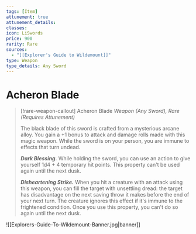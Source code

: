 ```yaml
---
tags: [Item]
attunement: true
attunement_details: 
classes: 
icon: LiSwords
price: 900
rarity: Rare
sources:
  - "[[Explorer's Guide to Wildemount]]"
type: Weapon
type_details: Any Sword
---
```

# Acheron Blade
>[!rare-weapon-callout] Acheron Blade
>*Weapon (Any Sword), Rare (Requires Attunement)*
>
>The black blade of this sword is crafted from a mysterious arcane alloy. You gain a +1 bonus to attack and damage rolls made with this magic weapon. While the sword is on your person, you are immune to effects that turn undead.
>
>***Dark Blessing.*** While holding the sword, you can use an action to give yourself 1d4 + 4 temporary hit points. This property can't be used again until the next dusk.
>
>***Disheartening Strike.*** When you hit a creature with an attack using this weapon, you can fill the target with unsettling dread: the target has disadvantage on the next saving throw it makes before the end of your next turn. The creature ignores this effect if it's immune to the frightened condition. Once you use this property, you can't do so again until the next dusk.

![[Explorers-Guide-To-Wildemount-Banner.jpg|banner]]
